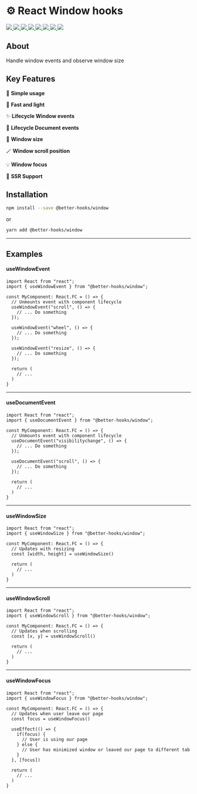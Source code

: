 # ⚙️ React Window hooks

<p>
  <a href="https://bettertyped.com/">
    <img src="https://custom-icon-badges.demolab.com/static/v1?label=&message=BetterTyped&color=333&logo=BT" />
  </a>
  <a href="https://github.com/BetterTyped/react-window-hooks">
    <img src="https://custom-icon-badges.demolab.com/github/stars/BetterTyped/react-window-hooks?logo=star&color=118ab2" />
  </a>
  <a href="https://github.com/BetterTyped/react-window-hooks/blob/main/License.md">
    <img src="https://custom-icon-badges.demolab.com/github/license/BetterTyped/react-window-hooks?logo=law&color=yellow" />
  </a>
  <a href="https://github.com/semantic-release/semantic-release">
    <img src="https://custom-icon-badges.demolab.com/badge/semver-commitzen-e10079?logo=semantic-release&color=e76f51" />
  </a>
  <a href="https://github.com/BetterTyped/react-window-hooks">
    <img src="https://custom-icon-badges.demolab.com/badge/typescript-%23007ACC.svg?logo=typescript&logoColor=white" />
  </a>
  <a href="https://www.npmjs.com/package/@better-hooks/window">
    <img src="https://custom-icon-badges.demolab.com/npm/v/@better-hooks/window.svg?logo=npm&color=E10098" />
  </a>
  <a href="https://www.npmjs.com/package/@better-hooks/window">
    <img src="https://custom-icon-badges.demolab.com/bundlephobia/minzip/@better-hooks/window?color=blueviolet&logo=package" />
  </a>
  <a href="https://www.npmjs.com/package/@better-hooks/window">
    <img src="https://custom-icon-badges.demolab.com/npm/dm/@better-hooks/window?logoColor=fff&logo=trending-up" />
  </a>
</p>

## About

Handle window events and observe window size

## Key Features

🔮 **Simple usage**

🚀 **Fast and light**

✨ **Lifecycle Window events**

💎 **Lifecycle Document events**

🎯 **Window size**

🪄 **Window scroll position**

💡 **Window focus**

🎊 **SSR Support**

## Installation

```bash
npm install --save @better-hooks/window
```

or

```bash
yarn add @better-hooks/window
```

---

## Examples

#### useWindowEvent

```tsx
import React from "react";
import { useWindowEvent } from "@better-hooks/window";

const MyComponent: React.FC = () => {
  // Unmounts event with component lifecycle
  useWindowEvent("scroll", () => {
    // ... Do something
  });

  useWindowEvent("wheel", () => {
    // ... Do something
  });

  useWindowEvent("resize", () => {
    // ... Do something
  });

  return (
    // ...
  )
}

```

---

#### useDocumentEvent

```tsx
import React from "react";
import { useDocumentEvent } from "@better-hooks/window";

const MyComponent: React.FC = () => {
  // Unmounts event with component lifecycle
  useDocumentEvent("visibilitychange", () => {
    // ... Do something
  });

  useDocumentEvent("scroll", () => {
    // ... Do something
  });

  return (
    // ...
  )
}

```

---

#### useWindowSize

```tsx
import React from "react";
import { useWindowSize } from "@better-hooks/window";

const MyComponent: React.FC = () => {
  // Updates with resizing
  const [width, height] = useWindowSize()

  return (
    // ...
  )
}

```

---

#### useWindowScroll

```tsx
import React from "react";
import { useWindowScroll } from "@better-hooks/window";

const MyComponent: React.FC = () => {
  // Updates when scrolling
  const [x, y] = useWindowScroll()

  return (
    // ...
  )
}

```

---

#### useWindowFocus

```tsx
import React from "react";
import { useWindowFocus } from "@better-hooks/window";

const MyComponent: React.FC = () => {
  // Updates when user leave our page
  const focus = useWindowFocus()

  useEffect(() => {
    if(focus) {
      // User is using our page
    } else {
      // User has minimized window or leaved our page to different tab
    }
  }, [focus])

  return (
    // ...
  )
}

```
